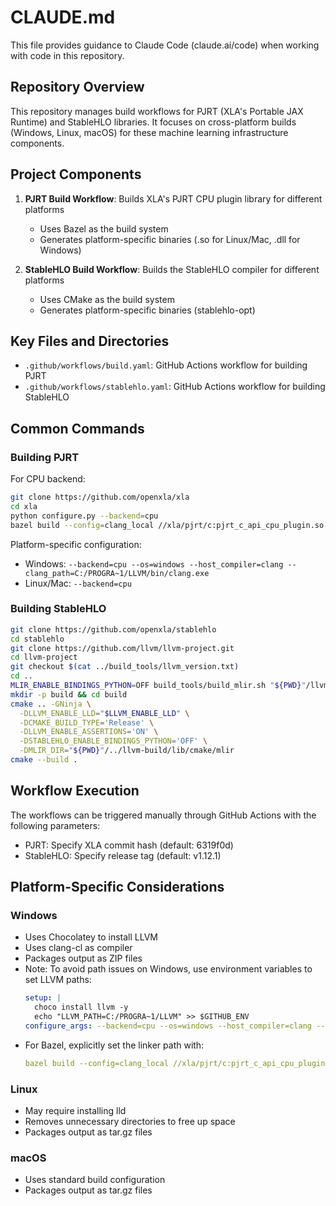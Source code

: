 # CLAUDE.md

This file provides guidance to Claude Code (claude.ai/code) when working with code in this repository.

## Repository Overview

This repository manages build workflows for PJRT (XLA's Portable JAX Runtime) and StableHLO libraries. It focuses on cross-platform builds (Windows, Linux, macOS) for these machine learning infrastructure components.

## Project Components

1. **PJRT Build Workflow**: Builds XLA's PJRT CPU plugin library for different platforms
   - Uses Bazel as the build system
   - Generates platform-specific binaries (.so for Linux/Mac, .dll for Windows)

2. **StableHLO Build Workflow**: Builds the StableHLO compiler for different platforms
   - Uses CMake as the build system
   - Generates platform-specific binaries (stablehlo-opt)

## Key Files and Directories

- `.github/workflows/build.yaml`: GitHub Actions workflow for building PJRT
- `.github/workflows/stablehlo.yaml`: GitHub Actions workflow for building StableHLO

## Common Commands

### Building PJRT

For CPU backend:
```bash
git clone https://github.com/openxla/xla
cd xla
python configure.py --backend=cpu
bazel build --config=clang_local //xla/pjrt/c:pjrt_c_api_cpu_plugin.so
```

Platform-specific configuration:
- Windows: `--backend=cpu --os=windows --host_compiler=clang --clang_path=C:/PROGRA~1/LLVM/bin/clang.exe`
- Linux/Mac: `--backend=cpu`

### Building StableHLO

```bash
git clone https://github.com/openxla/stablehlo
cd stablehlo
git clone https://github.com/llvm/llvm-project.git
cd llvm-project
git checkout $(cat ../build_tools/llvm_version.txt)
cd ..
MLIR_ENABLE_BINDINGS_PYTHON=OFF build_tools/build_mlir.sh "${PWD}"/llvm-project/ "${PWD}"/llvm-build
mkdir -p build && cd build
cmake .. -GNinja \
  -DLLVM_ENABLE_LLD="$LLVM_ENABLE_LLD" \
  -DCMAKE_BUILD_TYPE='Release' \
  -DLLVM_ENABLE_ASSERTIONS='ON' \
  -DSTABLEHLO_ENABLE_BINDINGS_PYTHON='OFF' \
  -DMLIR_DIR="${PWD}"/../llvm-build/lib/cmake/mlir
cmake --build .
```

## Workflow Execution

The workflows can be triggered manually through GitHub Actions with the following parameters:
- PJRT: Specify XLA commit hash (default: 6319f0d)
- StableHLO: Specify release tag (default: v1.12.1)

## Platform-Specific Considerations

### Windows
- Uses Chocolatey to install LLVM
- Uses clang-cl as compiler
- Packages output as ZIP files
- Note: To avoid path issues on Windows, use environment variables to set LLVM paths:
  ```yaml
  setup: |
    choco install llvm -y
    echo "LLVM_PATH=C:/PROGRA~1/LLVM" >> $GITHUB_ENV
  configure_args: --backend=cpu --os=windows --host_compiler=clang --clang_path=${{ env.LLVM_PATH }}/bin/clang.exe
  ```
- For Bazel, explicitly set the linker path with:
  ```yaml
  bazel build --config=clang_local //xla/pjrt/c:pjrt_c_api_cpu_plugin.so --linkopt="--ld-path=${{ env.LLVM_PATH }}/bin/ld.lld.exe"
  ```

### Linux
- May require installing lld
- Removes unnecessary directories to free up space
- Packages output as tar.gz files

### macOS
- Uses standard build configuration
- Packages output as tar.gz files
